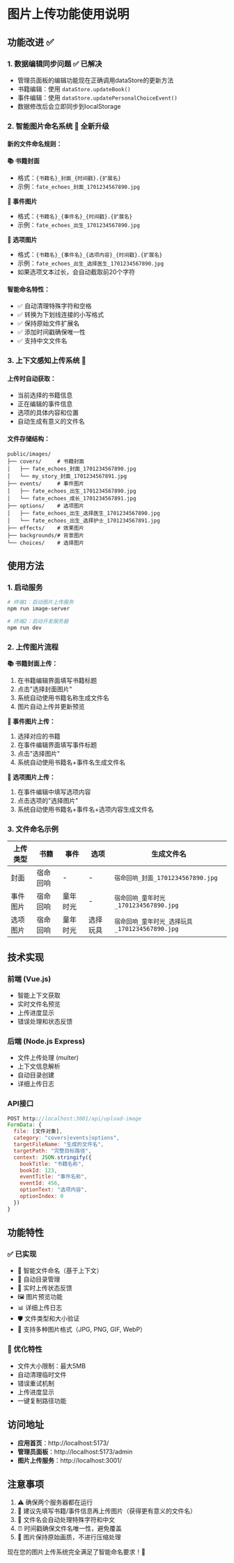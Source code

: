 # 图片上传功能使用说明

## 功能改进 ✅

### 1. 数据编辑同步问题 ✅ 已解决
- 管理员面板的编辑功能现在正确调用dataStore的更新方法
- 书籍编辑：使用 `dataStore.updateBook()`
- 事件编辑：使用 `dataStore.updatePersonalChoiceEvent()`
- 数据修改后会立即同步到localStorage

### 2. 智能图片命名系统 🔄 全新升级

#### 新的文件命名规则：

**📚 书籍封面**
- 格式：`{书籍名}_封面_{时间戳}.{扩展名}`
- 示例：`fate_echoes_封面_1701234567890.jpg`

**📖 事件图片**
- 格式：`{书籍名}_{事件名}_{时间戳}.{扩展名}`
- 示例：`fate_echoes_出生_1701234567890.jpg`

**🎯 选项图片**
- 格式：`{书籍名}_{事件名}_{选项内容}_{时间戳}.{扩展名}`
- 示例：`fate_echoes_出生_选择医生_1701234567890.jpg`
- 如果选项文本过长，会自动截取前20个字符

#### 智能命名特性：
- ✅ 自动清理特殊字符和空格
- ✅ 转换为下划线连接的小写格式
- ✅ 保持原始文件扩展名
- ✅ 添加时间戳确保唯一性
- ✅ 支持中文文件名

### 3. 上下文感知上传系统 🚀

#### 上传时自动获取：
- 当前选择的书籍信息
- 正在编辑的事件信息
- 选项的具体内容和位置
- 自动生成有意义的文件名

#### 文件存储结构：
```
public/images/
├── covers/     # 书籍封面
│   ├── fate_echoes_封面_1701234567890.jpg
│   └── my_story_封面_1701234567891.jpg
├── events/     # 事件图片
│   ├── fate_echoes_出生_1701234567890.jpg
│   └── fate_echoes_成长_1701234567891.jpg
├── options/    # 选项图片
│   ├── fate_echoes_出生_选择医生_1701234567890.jpg
│   └── fate_echoes_出生_选择护士_1701234567891.jpg
├── effects/    # 效果图片
├── backgrounds/# 背景图片
└── choices/    # 选择图片
```

## 使用方法

### 1. 启动服务
```bash
# 终端1：启动图片上传服务
npm run image-server

# 终端2：启动开发服务器  
npm run dev
```

### 2. 上传图片流程

**📚 书籍封面上传：**
1. 在书籍编辑界面填写书籍标题
2. 点击"选择封面图片"
3. 系统自动使用书籍名称生成文件名
4. 图片自动上传并更新预览

**📖 事件图片上传：**
1. 选择对应的书籍
2. 在事件编辑界面填写事件标题
3. 点击"选择图片"
4. 系统自动使用书籍名+事件名生成文件名

**🎯 选项图片上传：**
1. 在事件编辑中填写选项内容
2. 点击选项的"选择图片"
3. 系统自动使用书籍名+事件名+选项内容生成文件名

### 3. 文件命名示例

| 上传类型 | 书籍 | 事件 | 选项 | 生成文件名 |
|---------|------|------|------|-----------|
| 封面 | 宿命回响 | - | - | `宿命回响_封面_1701234567890.jpg` |
| 事件图片 | 宿命回响 | 童年时光 | - | `宿命回响_童年时光_1701234567890.jpg` |
| 选项图片 | 宿命回响 | 童年时光 | 选择玩具 | `宿命回响_童年时光_选择玩具_1701234567890.jpg` |

## 技术实现

### 前端 (Vue.js)
- 智能上下文获取
- 实时文件名预览
- 上传进度显示
- 错误处理和状态反馈

### 后端 (Node.js Express)
- 文件上传处理 (multer)
- 上下文信息解析
- 自动目录创建
- 详细上传日志

### API接口
```javascript
POST http://localhost:3001/api/upload-image
FormData: {
  file: [文件对象],
  category: "covers|events|options",
  targetFileName: "生成的文件名",
  targetPath: "完整目标路径",
  context: JSON.stringify({
    bookTitle: "书籍名称",
    bookId: 123,
    eventTitle: "事件名称", 
    eventId: 456,
    optionText: "选项内容",
    optionIndex: 0
  })
}
```

## 功能特性

### ✅ 已实现
- 🎯 智能文件命名（基于上下文）
- 📁 自动目录管理
- 🔄 实时上传状态反馈
- 🖼️ 图片预览功能
- 📊 详细上传日志
- 🛡️ 文件类型和大小验证
- 🚀 支持多种图片格式（JPG, PNG, GIF, WebP）

### 🎨 优化特性
- 文件大小限制：最大5MB
- 自动清理临时文件
- 错误重试机制
- 上传进度显示
- 一键复制路径功能

## 访问地址
- **应用首页**：http://localhost:5173/
- **管理员面板**：http://localhost:5173/admin
- **图片上传服务**：http://localhost:3001/

## 注意事项
1. ⚠️ 确保两个服务器都在运行
2. 📝 建议先填写书籍/事件信息再上传图片（获得更有意义的文件名）
3. 🎯 文件名会自动处理特殊字符和中文
4. ⏰ 时间戳确保文件名唯一性，避免覆盖
5. 💾 图片保持原始画质，不进行压缩处理

现在您的图片上传系统完全满足了智能命名要求！🎉 